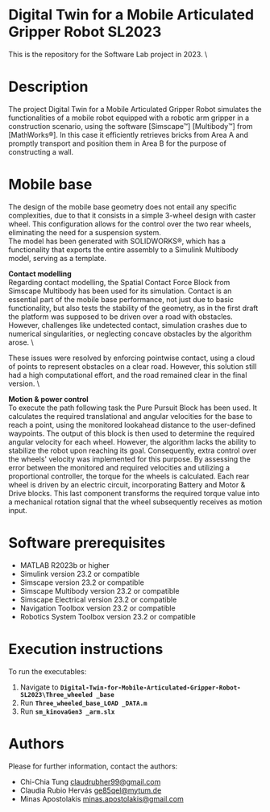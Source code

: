 # Digital Twin for a Mobile Articulated Gripper Robot SL2023
This is the repository for the Software Lab project in 2023.
\
# Description
The project Digital Twin for a Mobile Articulated Gripper Robot simulates the functionalities of a mobile robot equipped with a robotic arm gripper in a construction scenario, using the software [Simscape&trade;] [Multibody&trade;] from [MathWorks&reg;].
In this case it efficiently retrieves bricks from Area A and promptly transport and position them in Area B for the purpose of constructing a wall.

# Mobile base
The design of the mobile base geometry does not entail any specific complexities, due to that it consists in a simple 3-wheel design with caster wheel. This configuration allows for the control over the two rear wheels, eliminating the need for a suspension system.
\
The model has been generated with SOLIDWORKS®, which has a functionality that exports the entire assembly to a Simulink Multibody model, serving as a template.

**Contact modelling**\
Regarding contact modelling, the Spatial Contact Force Block from Simscape Multibody has been used for its simulation. Contact is an essential part of the mobile base performance, not just due to basic functionality, but also tests the stability of the geometry, as in the first draft the platform was supposed to be driven over a road with obstacles. However, challenges like undetected contact, simulation crashes due to numerical singularities, or neglecting concave obstacles by the algorithm arose.
\

These issues were resolved by enforcing pointwise contact, using a cloud of points to represent obstacles on a clear road. However, this solution still had a high computational effort, and the road remained clear in the final version.
\

**Motion & power control**\
To execute the path following task the Pure Pursuit Block has been used. It calculates the required translational and angular velocities for the base to reach a point, using the monitored lookahead distance to the user-defined waypoints. The output of this block is then used to determine the required angular velocity for each wheel. However, the algorithm lacks the ability to stabilize the robot upon reaching its goal. Consequently, extra control over the wheels' velocity was implemented for this purpose.
By assessing the error between the monitored and required velocities and utilizing a proportional controller, the torque for the wheels is calculated. Each rear wheel is driven by an electric circuit, incorporating Battery and Motor & Drive blocks. This last component transforms the required torque value into a mechanical rotation signal that the wheel subsequently receives as motion input.


# Software prerequisites
- MATLAB R2023b or higher
- Simulink version 23.2 or compatible
- Simscape version 23.2 or compatible
- Simscape Multibody version 23.2 or compatible
- Simscape Electrical version 23.2 or compatible
- Navigation Toolbox version 23.2 or compatible
- Robotics System Toolbox version 23.2 or compatible 

# Execution instructions
To run the executables:
 1. Navigate to **``Digital-Twin-for-Mobile-Articulated-Gripper-Robot-SL2023\Three_wheeled
 _base``**
 2. Run **``Three_wheeled_base_LOAD _DATA.m``**
 3. Run **``sm_kinovaGen3 _arm.slx``**

# Authors
Please for further information, contact the authors:
- Chi-Chia Tung <claudrubher99@gmail.com>
- Claudia Rubio Hervás <ge85qel@mytum.de>
- Minas Apostolakis <minas.apostolakis@gmail.com>
